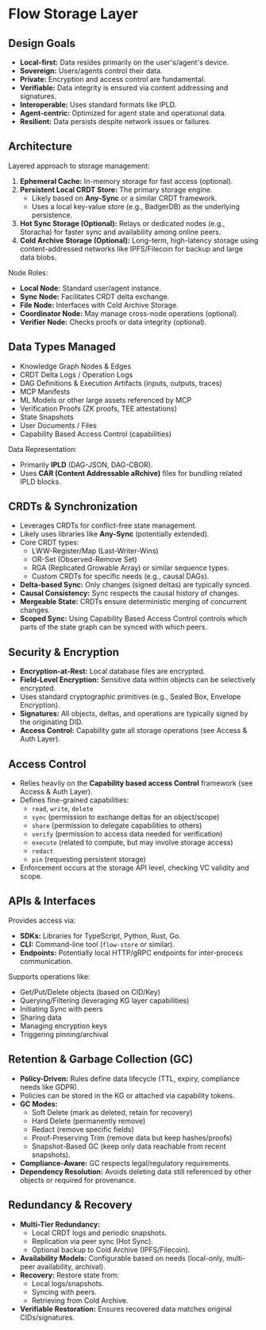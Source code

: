 # Flow Storage Layer

## Design Goals

*   **Local-first:** Data resides primarily on the user's/agent's device.
*   **Sovereign:** Users/agents control their data.
*   **Private:** Encryption and access control are fundamental.
*   **Verifiable:** Data integrity is ensured via content addressing and signatures.
*   **Interoperable:** Uses standard formats like IPLD.
*   **Agent-centric:** Optimized for agent state and operational data.
*   **Resilient:** Data persists despite network issues or failures.

## Architecture

Layered approach to storage management:

1.  **Ephemeral Cache:** In-memory storage for fast access (optional).
2.  **Persistent Local CRDT Store:** The primary storage engine.
    *   Likely based on **Any-Sync** or a similar CRDT framework.
    *   Uses a local key-value store (e.g., BadgerDB) as the underlying persistence.
3.  **Hot Sync Storage (Optional):** Relays or dedicated nodes (e.g., Storacha) for faster sync and availability among online peers.
4.  **Cold Archive Storage (Optional):** Long-term, high-latency storage using content-addressed networks like IPFS/Filecoin for backup and large data blobs.

Node Roles:

*   **Local Node:** Standard user/agent instance.
*   **Sync Node:** Facilitates CRDT delta exchange.
*   **File Node:** Interfaces with Cold Archive Storage.
*   **Coordinator Node:** May manage cross-node operations (optional).
*   **Verifier Node:** Checks proofs or data integrity (optional).

## Data Types Managed

*   Knowledge Graph Nodes & Edges
*   CRDT Delta Logs / Operation Logs
*   DAG Definitions & Execution Artifacts (inputs, outputs, traces)
*   MCP Manifests
*   ML Models or other large assets referenced by MCP
*   Verification Proofs (ZK proofs, TEE attestations)
*   State Snapshots
*   User Documents / Files
*   Capability Based Access Control (capabilities)

Data Representation:

*   Primarily **IPLD** (DAG-JSON, DAG-CBOR).
*   Uses **CAR (Content Addressable aRchive)** files for bundling related IPLD blocks.

## CRDTs & Synchronization

*   Leverages CRDTs for conflict-free state management.
*   Likely uses libraries like **Any-Sync** (potentially extended).
*   Core CRDT types:
    *   LWW-Register/Map (Last-Writer-Wins)
    *   OR-Set (Observed-Remove Set)
    *   RGA (Replicated Growable Array) or similar sequence types.
    *   Custom CRDTs for specific needs (e.g., causal DAGs).
*   **Delta-based Sync:** Only changes (signed deltas) are typically synced.
*   **Causal Consistency:** Sync respects the causal history of changes.
*   **Mergeable State:** CRDTs ensure deterministic merging of concurrent changes.
*   **Scoped Sync:** Using Capability Based Access Control controls which parts of the state graph can be synced with which peers.

## Security & Encryption

*   **Encryption-at-Rest:** Local database files are encrypted.
*   **Field-Level Encryption:** Sensitive data within objects can be selectively encrypted.
*   Uses standard cryptographic primitives (e.g., Sealed Box, Envelope Encryption).
*   **Signatures:** All objects, deltas, and operations are typically signed by the originating DID.
*   **Access Control:** Capability gate all storage operations (see Access & Auth Layer).

## Access Control

*   Relies heavily on the **Capability based access Control** framework (see Access & Auth Layer).
*   Defines fine-grained capabilities:
    *   `read`, `write`, `delete`
    *   `sync` (permission to exchange deltas for an object/scope)
    *   `share` (permission to delegate capabilities to others)
    *   `verify` (permission to access data needed for verification)
    *   `execute` (related to compute, but may involve storage access)
    *   `redact`
    *   `pin` (requesting persistent storage)
*   Enforcement occurs at the storage API level, checking VC validity and scope.

## APIs & Interfaces

Provides access via:

*   **SDKs:** Libraries for TypeScript, Python, Rust, Go.
*   **CLI:** Command-line tool (`flow-store` or similar).
*   **Endpoints:** Potentially local HTTP/gRPC endpoints for inter-process communication.

Supports operations like:

*   Get/Put/Delete objects (based on CID/Key)
*   Querying/Filtering (leveraging KG layer capabilities)
*   Initiating Sync with peers
*   Sharing data
*   Managing encryption keys
*   Triggering pinning/archival

## Retention & Garbage Collection (GC)

*   **Policy-Driven:** Rules define data lifecycle (TTL, expiry, compliance needs like GDPR).
*   Policies can be stored in the KG or attached via capability tokens.
*   **GC Modes:**
    *   Soft Delete (mark as deleted, retain for recovery)
    *   Hard Delete (permanently remove)
    *   Redact (remove specific fields)
    *   Proof-Preserving Trim (remove data but keep hashes/proofs)
    *   Snapshot-Based GC (keep only data reachable from recent snapshots).
*   **Compliance-Aware:** GC respects legal/regulatory requirements.
*   **Dependency Resolution:** Avoids deleting data still referenced by other objects or required for provenance.

## Redundancy & Recovery

*   **Multi-Tier Redundancy:**
    *   Local CRDT logs and periodic snapshots.
    *   Replication via peer sync (Hot Sync).
    *   Optional backup to Cold Archive (IPFS/Filecoin).
*   **Availability Models:** Configurable based on needs (local-only, multi-peer availability, archival).
*   **Recovery:** Restore state from:
    *   Local logs/snapshots.
    *   Syncing with peers.
    *   Retrieving from Cold Archive.
*   **Verifiable Restoration:** Ensures recovered data matches original CIDs/signatures.
